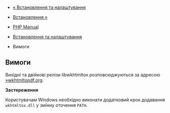 - [« Встановлення та налаштування](wkhtmltox.setup.md)
- [Встановлення »](wkhtmltox.installation.md)

- [PHP Manual](index.md)
- [Встановлення та налаштування](wkhtmltox.setup.md)
- Вимоги

## Вимоги

Вихідні та двійкові релізи libwkhtmltox розповсюджуються за адресою
[»wkhtmltopdf.org](http://wkhtmltopdf.org).

**Застереження**

Користувачам Windows необхідно виконати додатковий крок додавання
`wkhtmltox.dll` у змінну оточення `PATH`.
